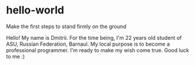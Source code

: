 # hello-world
Make the first steps to stand firmly on the ground

Hello!
My name is Dmitrii. For the time being, I'm 22 years old student of ASU, Russian Federation, Barnaul. 
My local purpose is to become a professional programmer. I'm ready to make my wish come true. Good luck to me :)

